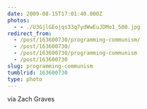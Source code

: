 ```yaml
---
date: 2009-08-15T17:01:40.000Z
photos:
  - - ./U3GjlGEojqs33q7ydWwEuJDMo1_500.jpg
redirect_from:
  - /post/163600730/programming-communism/
  - /post/163600730/
  - /post/163600730/programming-communism
  - /post/163600730
slug: programming-communism
tumblrid: 163600730
type: photo
---
```

<p>via Zach Graves</p>

